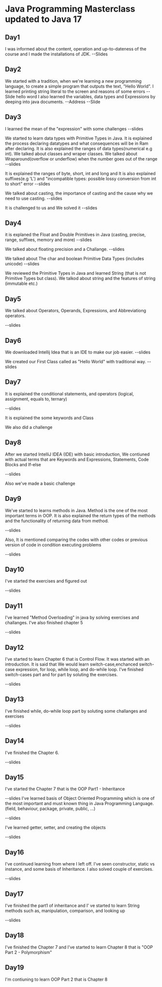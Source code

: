 # Java Programming Masterclass updated to Java 17
## Day1
I was informed about the content, operation and up-to-dateness of the course and I made the installations of JDK.
--Slides
## Day2

We started with a tradition, when we're learning a new programming language, to create a simple program that outputs the text, "Hello World".
I learned printing string literal to the screen and reasons of some errors
--Slide hello word
I also learned the variables, data types and Expressions by deeping into java documents.
--Address
--Slide

## Day3

I learned the mean of the "expression" with some challenges
--slides

We started to learn data types with Primitive Types in Java. It is explained the process declaring datatypes and what consequences will be in Ram after declaring. It is also explained the ranges of data types(numerical e.g int). We talked about classes and wraper classes. We talked about Wraparound(overflow or underflow) when the number goes out of the range
--slides

It is explained the ranges of byte, short, int and long and It is also explained suffixes(e.g 'L') and "incompatible types: possible lossy conversion from int to short" error
--slides

We talked about casting, the importance of casting and the cause why we need to use casting.
--slides

It is challenged to us and We solved it 
--slides

## Day4

it is explaned the Float and Double Primitives in Java (casting, precise, range, suffixes, memory and more)
--slides

We talked about floating precision and a Challange.
--slides

We talked about The char and boolean Primitive Data Types (includes unicode)
--slides

We reviewed the Primitive Types in Java and learned String (that is not Primitive Types but class). We talkod about string and the features of string (immutable etc.)

## Day5

We talked about Operators, Operands, Expressions, and Abbreviationg operators.

--slides

## Day6

We downloaded Intellij Idea that is an IDE to make our job easier.
--slides

We created our First Class called as "Hello World" with traditional way.
--slides

## Day7

It is explained the conditional statements, and operators (logical, assignment, equals to, ternary)

--slides

It is explained the some keywords and Class

We also did a challenge

## Day8

After we started IntelliJ IDEA (IDE) with basic introduction, We contiuned with actual terms that are Keywords and Expressions, Statements, Code Blocks and If-else

--slides

Also we've made a basic challenge

## Day9

We've started to learns methods in Java. Method is the one of the most important terms in OOP. It is also explained the return types of the methods and the functionality of returning data from method.

--slides

Also, It is mentioned comparing the codes with other codes or previous version of code in condition executing problems

--slides

## Day10

I've started the exercises and figured out

--slides

## Day11

I've learned "Method Overloading" in java by solving exercises and challanges. I've also finished chapter 5

--slides

## Day12

I've started to learn Chapter 6 that is Control Flow. It was started with an introduction. It is said that We would learn switch-case,enchanced switch-case expression, for loop, while loop, and do-while loop. I've finished switch-cases part and for part by soluting the exercises. 

--slides

## Day13

I've finished while, do-while loop part by soluting some challanges and exercises

--slides

## Day14

I've finished the Chapter 6.

--slides



## Day15

I've started the Chapter 7 that is the OOP Part1 - Inheritance


--slides 
I've learned basis of Object Oriented Programming which is one of the most important and must known thing in Java Programming Language. 
(field, behaviour, package, private, public, ...)

--slides

I've learned getter, setter, and creating the objects

--slides
## Day16

I've continued learning from where I left off. I've seen constructor, static vs instance, and some basis of Inheritance. I also solved couple of exercises.

--slides

## Day17

I've finished the part1 of inheritance and I' ve started to learn String methods such as, manipulation, comparison, and looking up

--slides

## Day18

I've finished the Chapter 7 and I've started to learn Chapter 8 that is "OOP Part 2 - Polymorphism"

## Day19

I'm contiuning to learn OOP Part 2 that is Chapter 8
